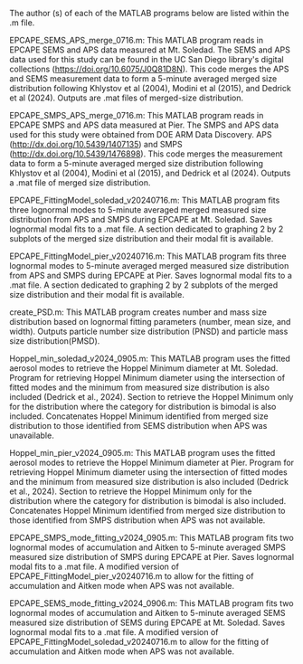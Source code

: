 The author (s) of each of the MATLAB programs below are listed within the .m file.

EPCAPE_SEMS_APS_merge_0716.m: This MATLAB program reads in EPCAPE SEMS and APS data measured at Mt. Soledad. 
The SEMS and APS data used for this study can be found in the UC San Diego library's digital collections (https://doi.org/10.6075/J0Q81D8N).
This code merges the APS and SEMS measurement data to form a 5-minute averaged merged size distribution following Khlystov et al (2004), Modini et al (2015), and Dedrick et al (2024).
Outputs are .mat files of merged-size distribution.


EPCAPE_SMPS_APS_merge_0716.m: This MATLAB program reads in EPCAPE SMPS and APS data measured at Pier.
The SMPS and APS data used for this study were obtained from DOE ARM Data Discovery. APS (http://dx.doi.org/10.5439/1407135) and 
SMPS (http://dx.doi.org/10.5439/1476898). This code merges the measurement data to form a 5-minute averaged merged size distribution following 
Khlystov et al (2004), Modini et al (2015), and Dedrick et al (2024). Outputs a .mat file of merged size distribution.

EPCAPE_FittingModel_soledad_v20240716.m: This MATLAB program fits three lognormal modes to 5-minute averaged merged measured size distribution
from APS and SMPS during EPCAPE at Mt. Soledad. Saves lognormal modal fits to a .mat file. A section dedicated to graphing  2 by 2 subplots of the merged
size distribution and their modal fit is available.

EPCAPE_FittingModel_pier_v20240716.m: This MATLAB program fits three lognormal modes to 5-minute averaged merged measured size distribution
from APS and SMPS during EPCAPE at Pier. Saves lognormal modal fits to a .mat file. A section dedicated to graphing  2 by 2 subplots of the merged
size distribution and their modal fit is available.

create_PSD.m: This MATLAB program creates number and mass size distribution based on lognormal fitting parameters (number, mean size, and width). 
Outputs particle number size distribution (PNSD) and particle mass size distribution(PMSD).

Hoppel_min_soledad_v2024_0905.m: This MATLAB program uses the fitted aerosol modes to retrieve the Hoppel Minimum diameter at Mt. Soledad. Program for retrieving
Hoppel Minimum diameter using the intersection of fitted modes and the minimum from measured size distribution is also included (Dedrick et al., 2024).
Section to retrieve the Hoppel Minimum only for the distribution where the category for distribution is bimodal is also included. Concatenates Hoppel Minimum
identified from merged size distribution to those identified from SEMS distribution when APS was unavailable.

Hoppel_min_pier_v2024_0905.m:  This MATLAB program uses the fitted aerosol modes to retrieve the Hoppel Minimum diameter at Pier. Program for retrieving
Hoppel Minimum diameter using the intersection of fitted modes and the minimum from measured size distribution is also included (Dedrick et al., 2024).
Section to retrieve the Hoppel Minimum only for the distribution where the category for distribution is bimodal is also included. Concatenates Hoppel Minimum
identified from merged size distribution to those identified from SMPS distribution when APS was not available.

EPCAPE_SMPS_mode_fitting_v2024_0905.m: This MATLAB program fits two lognormal modes of accumulation and Aitken to 5-minute averaged SMPS measured size distribution
of SMPS during EPCAPE at Pier. Saves lognormal modal fits to a .mat file. A modified version of EPCAPE_FittingModel_pier_v20240716.m to allow for the fitting of accumulation and
Aitken mode when APS was not available.

EPCAPE_SEMS_mode_fitting_v2024_0906.m: This MATLAB program fits two lognormal modes of accumulation and Aitken to 5-minute averaged SEMS measured size distribution
of SEMS during EPCAPE at Mt. Soledad. Saves lognormal modal fits to a .mat file. A modified version of EPCAPE_FittingModel_soledad_v20240716.m to allow for the fitting of accumulation and
Aitken mode when APS was not available.

